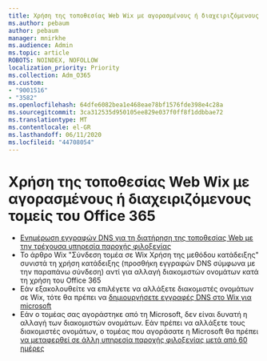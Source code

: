 ```yaml
---
title: Χρήση της τοποθεσίας Web Wix με αγορασμένους ή διαχειριζόμενους τομείς του Office 365
ms.author: pebaum
author: pebaum
manager: mnirkhe
ms.audience: Admin
ms.topic: article
ROBOTS: NOINDEX, NOFOLLOW
localization_priority: Priority
ms.collection: Adm_O365
ms.custom:
- "9001516"
- "3582"
ms.openlocfilehash: 64dfe6082bea1e468eae78bf1576fde398e4c28a
ms.sourcegitcommit: 3ca312535d950105ee829e037f0ff8f1ddbbae72
ms.translationtype: MT
ms.contentlocale: el-GR
ms.lasthandoff: 06/11/2020
ms.locfileid: "44708054"
---
```

# <a name="using-wix-website-with-office-365-purchased-or-managed-domains"></a>Χρήση της τοποθεσίας Web Wix με αγορασμένους ή διαχειριζόμενους τομείς του Office 365

- [Ενημέρωση εγγραφών DNS για τη διατήρηση της τοποθεσίας Web με την τρέχουσα υπηρεσία παροχής φιλοξενίας](https://docs.microsoft.com/microsoft-365/admin/dns/update-dns-records-to-retain-current-hosting-provider)
- Το άρθρο Wix "Σύνδεση τομέα σε Wix Χρήση της μεθόδου κατάδειξης" συνιστά τη χρήση κατάδειξης (προσθήκη εγγραφών DNS σύμφωνα με την παραπάνω σύνδεση) αντί για αλλαγή διακομιστών ονομάτων κατά τη χρήση του Office 365
- Εάν εξακολουθείτε να επιλέγετε να αλλάξετε διακομιστές ονομάτων σε Wix, τότε θα πρέπει να [δημιουργήσετε εγγραφές DNS στο Wix για microsoft](https://docs.microsoft.com/microsoft-365/admin/dns/create-dns-records-at-wix?view=o365-worldwide)
- Εάν ο τομέας σας αγοράστηκε από τη Microsoft, δεν είναι δυνατή η αλλαγή των διακομιστών ονομάτων. Εάν πρέπει να αλλάξετε τους διακομιστές ονομάτων, ο τομέας που αγοράσατε η Microsoft θα πρέπει [να μεταφερθεί σε άλλη υπηρεσία παροχής φιλοξενίας μετά από 60 ημέρες](https://docs.microsoft.com/microsoft-365/admin/setup/domains-faq#can-i-transfer-a-domain-i-purchased-from-microsoft-to-another-provider)